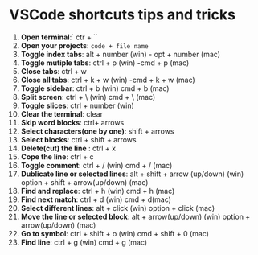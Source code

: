 # VSCode shortcuts tips and tricks

1. **Open terminal**:` ctr + ``
2. **Open your projects**: `code + file name`
3. **Toggle index tabs**: alt + number (win)
                  - opt + number (mac)
4. **Toggle mutiple tabs**: ctrl + p (win)
                    -cmd + p (mac)
5. **Close tabs**: ctrl + w
6. **Close all tabs**:  ctrl + k + w (win)
                 -cmd + k + w (mac)
7. **Toggle sidebar**: ctrl + b (win)
                cmd + b (mac)
8. **Split screen**: ctrl + \ (win)
              cmd + \ (mac)
9. **Toggle slices**: ctrl + number (win)
10. **Clear the terminal**: clear
11. **Skip word blocks**: ctrl+ arrows
12. **Select characters(one by one)**: shift + arrows
13. **Select blocks**: ctrl + shift + arrows
14. **Delete(cut) the line** : ctrl + x
15. **Cope the line**: ctrl + c
16. **Toggle comment**: ctrl + / (win)
               cmd + / (mac)
17. **Dublicate line or selected lines**: alt + shift + arrow (up/down) (win)
                                  option + shift + arrow(up/down) (mac)
18. **Find and replace**: ctrl + h (win)
                  cmd + h (mac)
19. **Find next match**: ctrl + d (win)
                 cmd + d(mac)
20. **Select different lines**: alt + click (win)
                        option + click (mac)
21. **Move the line or selected block**: alt + arrow(up/down) (win)
                                 option + arrow(up/down) (mac)
22. **Go to symbol**: ctrl + shift + o (win)
              cmd + shift + 0 (mac)
23. **Find line**: ctrl + g (win)
           cmd + g (mac)
           
                                  
            
                            
         
